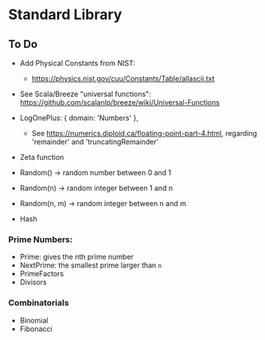 # Standard Library

## To Do

- Add Physical Constants from NIST:

  - https://physics.nist.gov/cuu/Constants/Table/allascii.txt

- See Scala/Breeze "universal functions":
  https://github.com/scalanlp/breeze/wiki/Universal-Functions

- LogOnePlus: { domain: 'Numbers' },
  - See https://numerics.diploid.ca/floating-point-part-4.html, regarding
    'remainder' and 'truncatingRemainder'
- Zeta function
- Random() -> random number between 0 and 1
- Random(n) -> random integer between 1 and n
- Random(n, m) -> random integer between n and m
- Hash

### Prime Numbers:

- Prime: gives the nth prime number
- NextPrime: the smallest prime larger than `n`
- PrimeFactors
- Divisors

### Combinatorials

- Binomial
- Fibonacci
